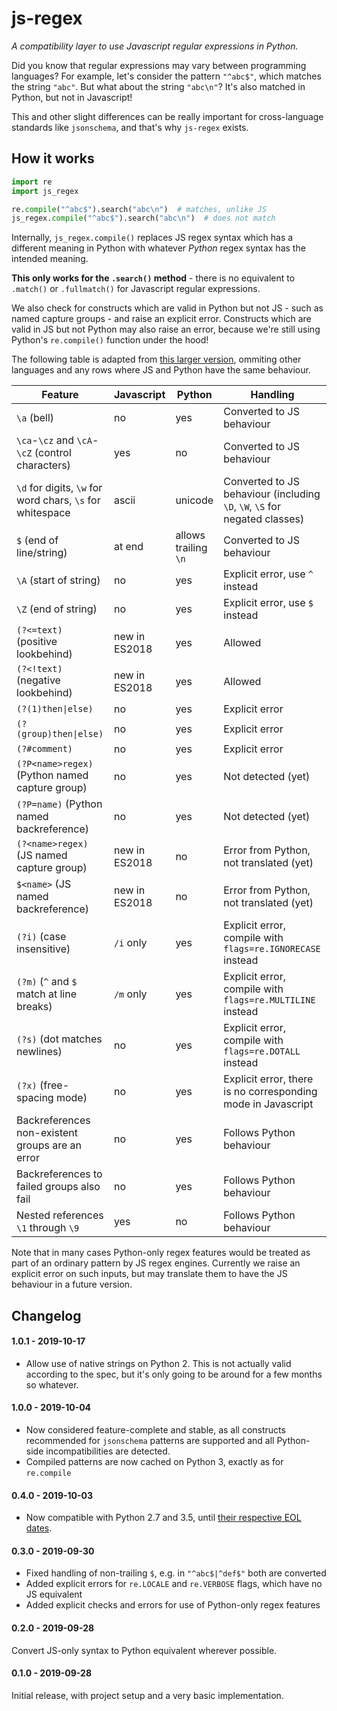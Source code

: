 # js-regex

*A compatibility layer to use Javascript regular expressions in Python.*

Did you know that regular expressions may vary between programming languages?
For example, let's consider the pattern `"^abc$"`, which matches the string
`"abc"`.  But what about the string `"abc\n"`?  It's also matched in Python,
but not in Javascript!

This and other slight differences can be really important for cross-language
standards like `jsonschema`, and that's why `js-regex` exists.

## How it works

```python
import re
import js_regex

re.compile("^abc$").search("abc\n")  # matches, unlike JS
js_regex.compile("^abc$").search("abc\n")  # does not match
```

Internally, `js_regex.compile()` replaces JS regex syntax which has a different
meaning in Python with whatever *Python* regex syntax has the intended meaning.

**This only works for the `.search()` method** - there is no equivalent to
`.match()` or `.fullmatch()` for Javascript regular expressions.

We also check for constructs which are valid in Python but not JS - such as
named capture groups - and raise an explicit error.  Constructs which are valid
in JS but not Python may also raise an error, because we're still using Python's
`re.compile()` function under the hood!

The following table is adapted from [this larger version](https://web.archive.org/web/20130830063653/http://www.regular-expressions.info:80/refflavors.html),
ommiting other languages and any rows where JS and Python have the same behaviour.

| Feature                               | Javascript    | Python    | Handling
| ---                                   | ---           | ---       | ---
| `\a` (bell)                           | no            | yes       | Converted to JS behaviour
| `\ca`-`\cz` and `\cA`-`\cZ` (control characters) | yes | no       | Converted to JS behaviour
| `\d` for digits, `\w` for word chars, `\s` for whitespace | ascii | unicode | Converted to JS behaviour (including `\D`, `\W`, `\S` for negated classes)
| `$` (end of line/string)              | at end        | allows trailing `\n` | Converted to JS behaviour
| `\A` (start of string)                | no            | yes       | Explicit error, use `^` instead
| `\Z` (end of string)                  | no            | yes       | Explicit error, use `$` instead
| `(?<=text)` (positive lookbehind)     | new in ES2018 | yes       | Allowed
| `(?<!text)` (negative lookbehind)     | new in ES2018 | yes       | Allowed
| `(?(1)then\|else)`                    | no            | yes       | Explicit error
| `(?(group)then\|else)`                | no            | yes       | Explicit error
| `(?#comment)`                         | no            | yes       | Explicit error
| `(?P<name>regex)` (Python named capture group) | no   | yes       | Not detected (yet)
| `(?P=name)` (Python named backreference) | no         | yes       | Not detected (yet)
| `(?<name>regex)` (JS named capture group) | new in ES2018 | no    | Error from Python, not translated (yet)
| `$<name>` (JS named backreference)    | new in ES2018 | no        | Error from Python, not translated (yet)
| `(?i)` (case insensitive)             | `/i` only     | yes       | Explicit error, compile with `flags=re.IGNORECASE` instead
| `(?m)` (`^` and `$` match at line breaks) | `/m` only | yes       | Explicit error, compile with `flags=re.MULTILINE` instead
| `(?s)` (dot matches newlines)         | no            | yes       | Explicit error, compile with `flags=re.DOTALL` instead
| `(?x)` (free-spacing mode)            | no            | yes       | Explicit error, there is no corresponding mode in Javascript
| Backreferences non-existent groups are an error | no  | yes       | Follows Python behaviour
| Backreferences to failed groups also fail | no        | yes       | Follows Python behaviour
| Nested references `\1` through `\9`   | yes           | no        | Follows Python behaviour

Note that in many cases Python-only regex features would be treated as part of
an ordinary pattern by JS regex engines.  Currently we raise an explicit error
on such inputs, but may translate them to have the JS behaviour in a future version.


## Changelog

#### 1.0.1 - 2019-10-17
- Allow use of native strings on Python 2.  This is not actually valid according
  to the spec, but it's only going to be around for a few months so whatever.

#### 1.0.0 - 2019-10-04
- Now considered feature-complete and stable, as all constructs recommended
  for `jsonschema` patterns are supported and all Python-side incompatibilities
  are detected.
- Compiled patterns are now cached on Python 3, exactly as for `re.compile`

#### 0.4.0 - 2019-10-03
- Now compatible with Python 2.7 and 3.5, until
  [their respective EOL dates](https://devguide.python.org/#status-of-python-branches).

#### 0.3.0 - 2019-09-30
- Fixed handling of non-trailing `$`, e.g. in `"^abc$|^def$"` both are converted
- Added explicit errors for `re.LOCALE` and `re.VERBOSE` flags, which have no JS equivalent
- Added explicit checks and errors for use of Python-only regex features

#### 0.2.0 - 2019-09-28
Convert JS-only syntax to Python equivalent wherever possible.

#### 0.1.0 - 2019-09-28
Initial release, with project setup and a very basic implementation.
